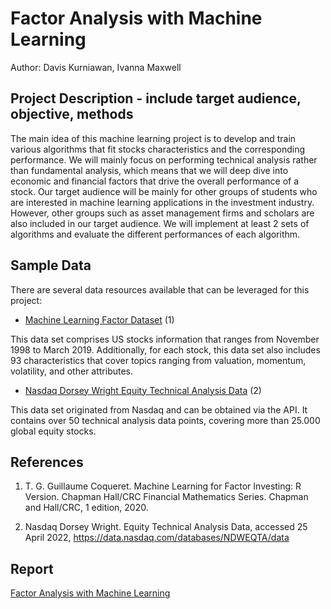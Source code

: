 # Factor Analysis with Machine Learning
Author: Davis Kurniawan, Ivanna Maxwell

## Project Description - include target audience, objective, methods
The main idea of this machine learning project is to develop and train various algorithms that fit
stocks characteristics and the corresponding performance. We will mainly focus on performing
technical analysis rather than fundamental analysis, which means that we will deep dive into
economic and financial factors that drive the overall performance of a stock. Our target
audience will be mainly for other groups of students who are interested in machine learning
applications in the investment industry. However, other groups such as asset management firms
and scholars are also included in our target audience. We will implement at least 2 sets of
algorithms and evaluate the different performances of each algorithm.

## Sample Data
There are several data resources available that can be leveraged for this project:
- [Machine Learning Factor Dataset](https://drive.google.com/file/d/17wm7QOqy90s7Jy-v1ZEO-iOkZn4mdXP7/view) (1)

This data set comprises US stocks information that ranges from November 1998 to
March 2019. Additionally, for each stock, this data set also includes 93 characteristics
that cover topics ranging from valuation, momentum, volatility, and other attributes.
- [Nasdaq Dorsey Wright Equity Technical Analysis Data](https://data.nasdaq.com/databases/NDWEQTA/data) (2)

This data set originated from Nasdaq and can be obtained via the API. It contains over
50 technical analysis data points, covering more than 25.000 global equity stocks.

## References
1. T. G. Guillaume Coqueret. Machine Learning for Factor Investing: R Version. Chapman
Hall/CRC Financial Mathematics Series. Chapman and Hall/CRC, 1 edition, 2020.

2. Nasdaq Dorsey Wright. Equity Technical Analysis Data, accessed 25 April 2022,
<https://data.nasdaq.com/databases/NDWEQTA/data>

## Report

[Factor Analysis with Machine Learning](https://github.com/davisk83/factor-analysis-with-machine-learning/blob/c1764f98f515afe881cec256d8815c7debc2f442/ML-Factor-Analysis.ipynb)
